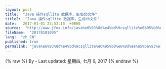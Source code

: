 ```yaml
---
layout: post
title:  "Java 操作sqllite 数据库，生成db文件"
title2:  "Java 操作sqllite 数据库，生成db文件"
date:   2017-01-01 23:53:15  +0800
source:  "http://www.jfox.info/java%e6%93%8d%e4%bd%9csqllite%e6%95%b0%e6%8d%ae%e5%ba%93%e7%94%9f%e6%88%90db%e6%96%87%e4%bb%b6.html"
fileName:  "20170101095"
lang:  "zh_CN"
published: true
permalink: "java%e6%93%8d%e4%bd%9csqllite%e6%95%b0%e6%8d%ae%e5%ba%93%e7%94%9f%e6%88%90db%e6%96%87%e4%bb%b6.html"
---
```

{% raw %}
By  - Last updated: 星期四, 七月 6, 2017
{% endraw %}